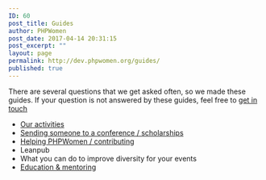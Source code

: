 ```yaml
---
ID: 60
post_title: Guides
author: PHPWomen
post_date: 2017-04-14 20:31:15
post_excerpt: ""
layout: page
permalink: http://dev.phpwomen.org/guides/
published: true
---
```

There are several questions that we get asked often, so we made these guides. If your question is not answered by these guides, feel free to <a href="http://dev-phpwomen.pantheon.io/connect/">get in touch</a>
<ul>
 	<li><a href="http://dev.phpwomen.org/activities/">Our activities</a></li>
 	<li><a href="http://dev-phpwomen.pantheon.io/sending-someone-to-a-conference-scholarships/">Sending someone to a conference / scholarships</a></li>
 	<li><a href="http://dev-phpwomen.pantheon.io/helping-phpwomen-contributing/">Helping PHPWomen / contributing</a></li>
 	<li>Leanpub</li>
 	<li>What you can do to improve diversity for your events</li>
 	<li><a href="http://dev-phpwomen.pantheon.io/education-mentoring/">Education &amp; mentoring</a></li>
</ul>